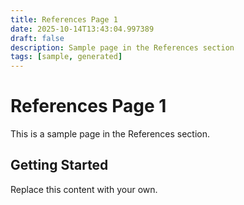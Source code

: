 ```yaml
---
title: References Page 1
date: 2025-10-14T13:43:04.997389
draft: false
description: Sample page in the References section
tags: [sample, generated]
---
```


# References Page 1

This is a sample page in the References section.

## Getting Started

Replace this content with your own.

<!-- TODO: Replace this sample content -->
